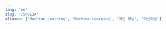 ```yaml
---
lang: 'en'
slug: '/5F0E2A'
aliases: ['Machine Learning', 'Machine-Learning', '머신 러닝', '머신러닝']
---
```

